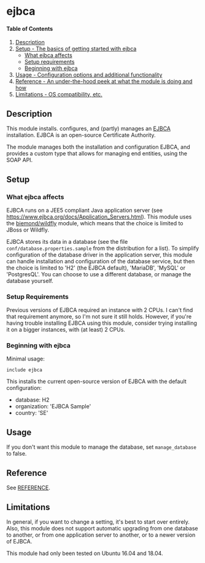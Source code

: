 
# ejbca

#### Table of Contents

1. [Description](#description)
2. [Setup - The basics of getting started with ejbca](#setup)
    * [What ejbca affects](#what-ejbca-affects)
    * [Setup requirements](#setup-requirements)
    * [Beginning with ejbca](#beginning-with-ejbca)
3. [Usage - Configuration options and additional functionality](#usage)
4. [Reference - An under-the-hood peek at what the module is doing and how](#reference)
5. [Limitations - OS compatibility, etc.](#limitations)

## Description

This module installs. configures, and (partly) manages an [EJBCA](https://www.ejbca.org/) installation. EJBCA is an open-source Certificate Authority.

The module manages both the installation and configuration EJBCA, and provides a custom type that allows for managing end entities, using the SOAP API.

## Setup

### What ejbca affects

EJBCA runs on a JEE5 compliant Java application server (see https://www.ejbca.org/docs/Application_Servers.html). This module uses the [biemond/wildfly](https://forge.puppet.com/biemond/wildfly) module, which means that the choice is limited to JBoss or Wildfly.

EJBCA stores its data in a database (see the file `conf/database.properties.sample` from the distribution for a list). To simplify configuration of the database driver in the application server, this module can handle installation and configuration of the database service, but then the choice is limited to 'H2' (the EJBCA default), 'MariaDB', 'MySQL' or 'PostgresQL'. You can choose to use a different database, or manage the database yourself.

### Setup Requirements

Previous versions of EJBCA required an instance with 2 CPUs. I can't find that requirement anymore, so I'm not sure it still holds. However, if you're having trouble installing EJBCA using this module, consider trying installing it on a bigger instances, with (at least) 2 CPUs.

### Beginning with ejbca

Minimal usage:
```puppet
include ejbca
```

This installs the current open-source version of EJBCA with the default configuration:
* database: H2
* organization: 'EJBCA Sample'
* country: 'SE'

## Usage

If you don't want this module to manage the database, set `manage_database` to false.

## Reference

See [REFERENCE](REFERENCE.md).

## Limitations

In general, if you want to change a setting, it's best to start over entirely. Also, this module does not support automatic upgrading from one database to another, or from one application server to another, or to a newer version of EJBCA.

This module had only been tested on Ubuntu 16.04 and 18.04.
